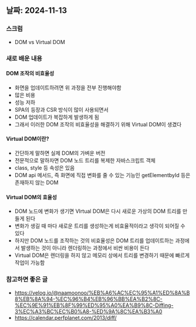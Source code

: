 ## 날짜: 2024-11-13

### 스크럼
- DOM vs Virtual DOM

### 새로 배운 내용
#### DOM 조작의 비효율성
- 화면을 업데이트하려면 위 과정을 전부 진행해야함
- 많은 비용
- 성능 저하
- SPA의 등장과 CSR 방식이 많이 사용되면서
- DOM 업데이트가 복잡하게 발생하게 됨
- 그래서 이러한 DOM 조작의 비효율성을 해결하기 위해 Virtual DOM이 생겼다

#### Virtual DOM이란?
- 간단하게 말하면 실제 DOM의 가벼운 버전
- 전문적으로 말하자면 DOM 노드 트리를 복제한 자바스크립트 객체
- class, style 등 속성은 있음
- DOM api 메서드, 즉 화면에 직접 변화를 줄 수 있는 기능인 getElementbyId 등은 존재하지 않는 DOM

#### Virtual DOM의 효율성
- DOM 노드에 변화가 생기면 VIrtual DOM은 다시 새로운 가상의 DOM 트리를 만들게 된다
- 변화가 생길 때 마다 새로운 트리를 생성하는게 비효율적이라고 생각이 되어질 수 있다
- 하지만 DOM 노드를 조작하는 것의 비효율성은 DOM 트리를 업데이트하는 과정에서 발생하는 것이 아니라 렌더링하는 과정에서 비싼 비용이 든다
- Virtual DOM은 렌더링을 하지 않고 메모리 상에서 트리를 변경하기 때문에 빠르게 작업이 가능함

### 참고하면 좋은 글
- https://velog.io/@naamoonoo/%EB%A6%AC%EC%95%A1%ED%8A%B8%EB%8A%94-%EC%96%B4%EB%96%BB%EA%B2%8C-%EC%9E%91%EB%8F%99%ED%95%A0%EA%B9%8C-Diffing-3%EC%A3%BC%EC%B0%A8-%ED%9A%8C%EA%B3%A0
- https://calendar.perfplanet.com/2013/diff/
